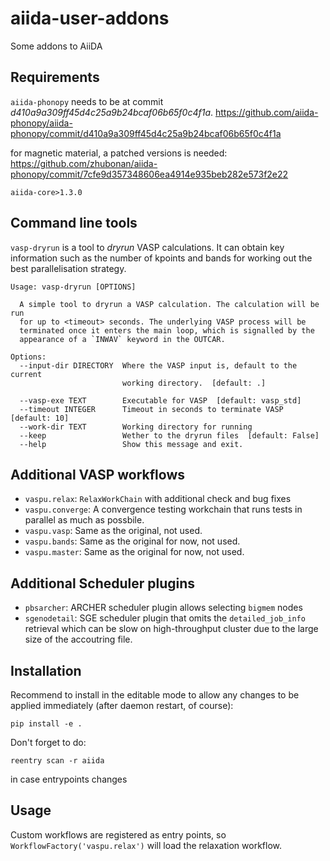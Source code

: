 # aiida-user-addons

Some addons to AiiDA

## Requirements

`aiida-phonopy` needs to be at commit *d410a9a309ff45d4c25a9b24bcaf06b65f0c4f1a*.
https://github.com/aiida-phonopy/aiida-phonopy/commit/d410a9a309ff45d4c25a9b24bcaf06b65f0c4f1a

for magnetic material, a patched versions is needed:
https://github.com/zhubonan/aiida-phonopy/commit/7cfe9d357348606ea4914e935beb282e573f2e22

`aiida-core>1.3.0`


## Command line tools

`vasp-dryrun` is a tool to *dryrun* VASP calculations. It can obtain key information such as the number of kpoints and bands for working out the best parallelisation strategy.
```
Usage: vasp-dryrun [OPTIONS]

  A simple tool to dryrun a VASP calculation. The calculation will be run
  for up to <timeout> seconds. The underlying VASP process will be
  terminated once it enters the main loop, which is signalled by the
  appearance of a `INWAV` keyword in the OUTCAR.

Options:
  --input-dir DIRECTORY  Where the VASP input is, default to the current
                         working directory.  [default: .]

  --vasp-exe TEXT        Executable for VASP  [default: vasp_std]
  --timeout INTEGER      Timeout in seconds to terminate VASP  [default: 10]
  --work-dir TEXT        Working directory for running
  --keep                 Wether to the dryrun files  [default: False]
  --help                 Show this message and exit.
```

## Additional VASP workflows

- `vaspu.relax`: `RelaxWorkChain` with additional check and bug fixes
- `vaspu.converge`: A convergence testing workchain that runs tests in parallel as much as possbile.
- `vaspu.vasp`: Same as the original, not used.
- `vaspu.bands`: Same as the original for now, not used.
- `vaspu.master`: Same as the original for now, not used.

## Additional Scheduler plugins

- `pbsarcher`: ARCHER scheduler plugin allows selecting `bigmem` nodes
- `sgenodetail`: SGE scheduler plugin that omits the `detailed_job_info` retrieval which can be slow on high-throughput cluster due to the large size of the accoutring file.

## Installation

Recommend to install in the editable mode to allow any changes to be applied immediately (after daemon restart, of course):

```
pip install -e .
```

Don't forget to do:

```
reentry scan -r aiida
```

in case entrypoints changes

## Usage

Custom workflows are registered as entry points, so `WorkflowFactory('vaspu.relax')` will load the relaxation workflow.
